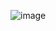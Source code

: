 ![image](https://github.com/vlokesh08/Snapbuy/assets/76467286/acf311f3-36f8-4112-b7f3-472ae6939087)
